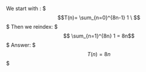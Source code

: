 We start with : 
$$$T(n)= \sum_{n=0}^{8n-1} 1 \ $$$
Then we reindex: 
$$$ \sum_{n=1}^{8n} 1  = 8n$$$
Answer: $$$T(n)=8n $$$
